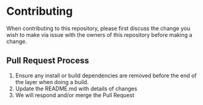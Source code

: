 # Contributing

When contributing to this repository, please first discuss the change you wish to make via issue 
with the owners of this repository before making a change. 

## Pull Request Process

1. Ensure any install or build dependencies are removed before the end of the layer when doing a 
   build.
2. Update the README.md with details of changes
4. We will respond and/or merge the Pull Request

